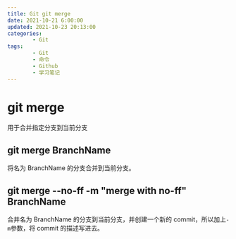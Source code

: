 ```yaml
---
title: Git git merge
date: 2021-10-21 6:00:00
updated: 2021-10-23 20:13:00
categories:
        - Git
tags:
        - Git
        - 命令
        - Github
        - 学习笔记
---
```


# git merge

用于合并指定分支到当前分支

## git merge BranchName

将名为 BranchName 的分支合并到当前分支。

## git merge --no-ff -m "merge with no-ff" BranchName

合并名为 BranchName 的分支到当前分支，并创建一个新的 commit，所以加上`-m`参数，将 commit 的描述写进去。
